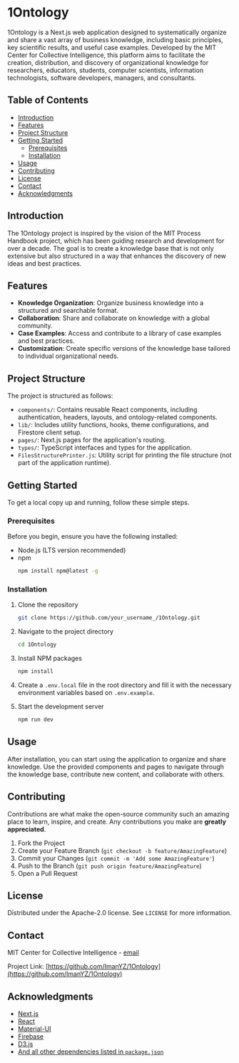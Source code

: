 # 1Ontology

1Ontology is a Next.js web application designed to systematically organize and share a vast array of business knowledge, including basic principles, key scientific results, and useful case examples. Developed by the MIT Center for Collective Intelligence, this platform aims to facilitate the creation, distribution, and discovery of organizational knowledge for researchers, educators, students, computer scientists, information technologists, software developers, managers, and consultants.

## Table of Contents

- [Introduction](#introduction)
- [Features](#features)
- [Project Structure](#project-structure)
- [Getting Started](#getting-started)
  - [Prerequisites](#prerequisites)
  - [Installation](#installation)
- [Usage](#usage)
- [Contributing](#contributing)
- [License](#license)
- [Contact](#contact)
- [Acknowledgments](#acknowledgments)

## Introduction

The 1Ontology project is inspired by the vision of the MIT Process Handbook project, which has been guiding research and development for over a decade. The goal is to create a knowledge base that is not only extensive but also structured in a way that enhances the discovery of new ideas and best practices.

## Features

- **Knowledge Organization**: Organize business knowledge into a structured and searchable format.
- **Collaboration**: Share and collaborate on knowledge with a global community.
- **Case Examples**: Access and contribute to a library of case examples and best practices.
- **Customization**: Create specific versions of the knowledge base tailored to individual organizational needs.

## Project Structure

The project is structured as follows:

- `components/`: Contains reusable React components, including authentication, headers, layouts, and ontology-related components.
- `lib/`: Includes utility functions, hooks, theme configurations, and Firestore client setup.
- `pages/`: Next.js pages for the application's routing.
- `types/`: TypeScript interfaces and types for the application.
- `FilesStructurePrinter.js`: Utility script for printing the file structure (not part of the application runtime).

## Getting Started

To get a local copy up and running, follow these simple steps.

### Prerequisites

Before you begin, ensure you have the following installed:

- Node.js (LTS version recommended)
- npm
  ```sh
  npm install npm@latest -g
  ```

### Installation

1. Clone the repository
   ```sh
   git clone https://github.com/your_username_/1Ontology.git
   ```
2. Navigate to the project directory
   ```sh
   cd 1Ontology
   ```
3. Install NPM packages
   ```sh
   npm install
   ```
4. Create a `.env.local` file in the root directory and fill it with the necessary environment variables based on `.env.example`.

5. Start the development server
   ```sh
   npm run dev
   ```

## Usage

After installation, you can start using the application to organize and share knowledge. Use the provided components and pages to navigate through the knowledge base, contribute new content, and collaborate with others.

## Contributing

Contributions are what make the open-source community such an amazing place to learn, inspire, and create. Any contributions you make are **greatly appreciated**.

1. Fork the Project
2. Create your Feature Branch (`git checkout -b feature/AmazingFeature`)
3. Commit your Changes (`git commit -m 'Add some AmazingFeature'`)
4. Push to the Branch (`git push origin feature/AmazingFeature`)
5. Open a Pull Request

## License

Distributed under the Apache-2.0 license. See `LICENSE` for more information.

## Contact

MIT Center for Collective Intelligence - [email](mailto:oneweb@umich.edu)

Project Link: [https://github.com/ImanYZ/1Ontology](https://github.com/ImanYZ/1Ontology)

## Acknowledgments

- [Next.js](https://nextjs.org/)
- [React](https://reactjs.org/)
- [Material-UI](https://mui.com/)
- [Firebase](https://firebase.google.com/)
- [D3.js](https://d3js.org/)
- [And all other dependencies listed in `package.json`](./package.json)
